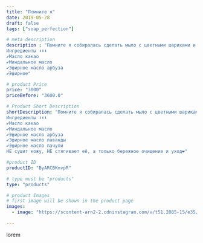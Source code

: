 ```yaml
---
title: "Помните я"
date: 2019-05-28
draft: false
tags: ["soap_perfection"]

# meta description
description : "Помните я собиралась сделать мыло с цветными шариками и маслами? Вот оно!!!
Ингредиенты ⬇️⬇️⬇️
✔️Масло какао
✔️Миндальное масло
✔️Эфирное масло арбуза
✔️Эфирное"

# product Price
price: "3000"
priceBefore: "3600.0"

# Product Short Description
shortDescription: "Помните я собиралась сделать мыло с цветными шариками и маслами? Вот оно!!!
Ингредиенты ⬇️⬇️⬇️
✔️Масло какао
✔️Миндальное масло
✔️Эфирное масло арбуза
✔️Эфирное масло лаванды
✔️Эфирное масло пачули
НЕ сушит кожу, НЕ стягивает её, а только бережное очищение и уход❤️"

#product ID
productID: "ByARCBKnvpR"

# type must be "products"
type: "products"

# product Images
# first image will be shown in the product page
images:
  - image: "https://scontent-arn2-2.cdninstagram.com/v/t51.2885-15/e35/60290600_139646127111308_8153057103739559596_n.jpg?se=7&tp=1&_nc_ht=scontent-arn2-2.cdninstagram.com&_nc_cat=108&_nc_ohc=mK8ngFbYMKwAX8zqxgC&ccb=7-4&oh=f02db90864a70d746590956598917e5f&oe=60814CF7&ig_cache_key=MjA1MzcxNjMzNTU2MjUyMTE2OQ%3D%3D.2-ccb7-4"

---
```

lorem
